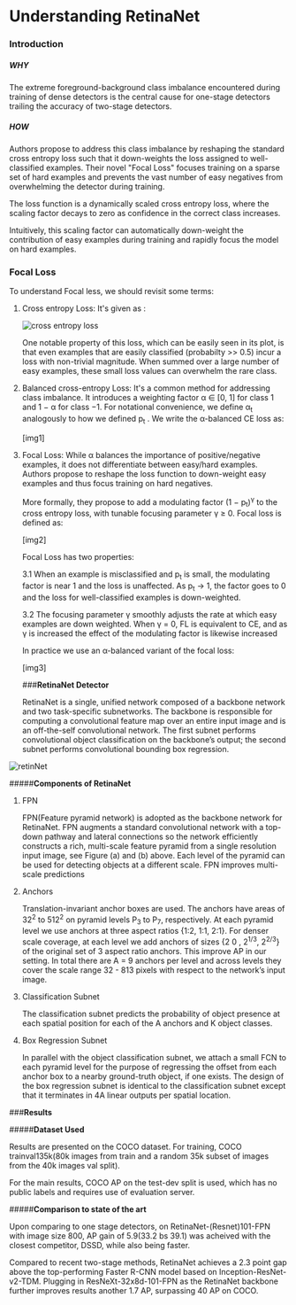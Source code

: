 # **Understanding RetinaNet**

### **Introduction**

##### _**WHY**_

The extreme foreground-background class imbalance encountered during training of dense detectors is the central cause for one-stage detectors trailing the accuracy of two-stage detectors.

##### _**HOW**_

Authors propose to address this class imbalance by reshaping the standard cross entropy loss such that it down-weights the loss assigned to well-classified examples. Their novel "Focal Loss" focuses training on a sparse set of hard examples and prevents the vast number of easy negatives from overwhelming the detector during training.

The loss function is a dynamically scaled cross entropy loss, where the scaling factor decays to zero as confidence in the correct class increases.

Intuitively, this scaling factor can automatically down-weight the contribution of easy examples during training and rapidly focus the model on hard examples.

### **Focal Loss**

To understand Focal less, we should revisit some terms:

1. Cross entropy Loss: It's given as : 
    
    ![cross entropy loss](http://images1.programmersought.com/187/5d/5d62952fd4cb34c00808701e4277633b.png)
  
   One notable property of this loss, which can be easily seen in its plot, is that even examples that are easily classified (probabilty >> 0.5) incur a loss with non-trivial magnitude. When summed over a large number of easy examples, these small loss values can overwhelm the rare class.
    
2. Balanced cross-entropy Loss: It's a common method for addressing class imbalance. It introduces a weighting factor α ∈ [0, 1] for class 1 and 1 − α for class −1. For notational convenience, we define α<sub>t</sub> analogously  to how we defined p<sub>t</sub> . We write the α-balanced CE loss as:
    
    [img1]
    
3. Focal Loss: While α balances the importance of positive/negative examples, it does not differentiate between easy/hard examples. Authors propose to reshape the loss function to down-weight easy examples and thus focus training on hard negatives.
    
      More formally, they propose to add a modulating factor (1 − p<sub>t</sub>)<sup>γ</sup> to the cross entropy loss, with tunable focusing parameter γ ≥ 0. Focal loss is defined as:
        
    [img2] 
    
    Focal Loss has two properties:
    
    3.1 When an example is misclassified and p<sub>t</sub> is small, the modulating factor is near 1 and the loss is unaffected. As p<sub>t</sub> → 1, the factor goes to 0 and the loss for well-classified examples is down-weighted.
    
    3.2 The focusing parameter γ smoothly adjusts the rate at which easy examples are down weighted. When γ = 0, FL is equivalent to CE, and as γ is increased the effect of the modulating factor is likewise increased
    
    In practice we use an α-balanced variant of the focal loss:
    
    [img3]
          
    ###**RetinaNet Detector**
    
    RetinaNet is a single, unified network composed of a backbone network and two task-specific subnetworks. The backbone is responsible for computing a convolutional feature map over an entire input image and is an off-the-self convolutional network. The first subnet performs convolutional object classification on the backbone’s output; the second subnet performs convolutional bounding box regression. 
    
![retinNet](https://cdn-images-1.medium.com/max/2400/1*0-GVAp6WCzPMR6puuaYQTQ.png)

#####**Components of RetinaNet**

1. FPN

    FPN(Feature pyramid network) is adopted as the backbone network for RetinaNet. FPN augments a standard convolutional network with a top-down pathway and lateral connections so the network efficiently constructs a
    rich, multi-scale feature pyramid from a single resolution input image, see Figure (a) and (b) above. Each level of the pyramid can be used for detecting objects at a different scale. FPN
    improves multi-scale predictions
    
2. Anchors
    
    Translation-invariant anchor boxes are used. The anchors have areas of 32<sup>2</sup> to 512<sup>2</sup> on pyramid levels P<sub>3</sub> to P<sub>7</sub>, respectively. At each pyramid level we use anchors at three aspect ratios {1:2, 1:1, 2:1}. For denser scale coverage, at each level we add anchors of sizes {2 0 , 2<sup>1/3</sup>, 2<sup>2/3</sup>} of the original set of 3 aspect ratio anchors. This improve AP in our setting. In total there are A = 9 anchors
per level and across levels they cover the scale range 32 - 813 pixels with respect to the network’s input image.

3. Classification Subnet

    The classification subnet predicts the probability of object presence at each spatial position
    for each of the A anchors and K object classes.

4.  Box Regression Subnet
    
    In parallel with the object classification subnet, we attach a small FCN to each pyramid level for the purpose of regressing the offset from each anchor box to a nearby ground-truth object, if one exists. The design of the box regression subnet is identical to the classification subnet except that it terminates in 4A linear
    outputs per spatial location.

###**Results**

#####**Dataset Used**

Results are presented on the COCO dataset. For training, COCO trainval135k(80k images from train and a random 35k subset of images from the 40k images val split).

For the main results, COCO AP on the test-dev split is used, which has no public labels and requires use of evaluation server.


#####**Comparison to state of the art**

Upon comparing to one stage detectors, on RetinaNet-(Resnet)101-FPN with image size 800, AP gain of 5.9(33.2 bs 39.1) was acheived with the closest competitor, DSSD, while also being faster.

Compared to recent two-stage methods, RetinaNet achieves a 2.3 point gap above the top-performing Faster R-CNN model based on Inception-ResNet-v2-TDM. Plugging in ResNeXt-32x8d-101-FPN as the RetinaNet backbone further improves results another 1.7 AP, surpassing 40 AP on COCO.

